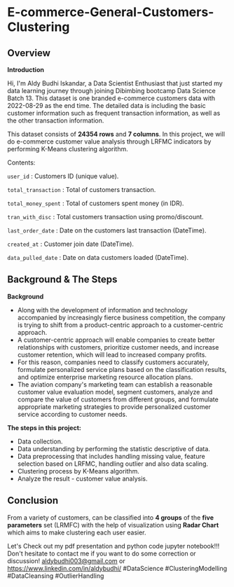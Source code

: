 # E-commerce-General-Customers-Clustering

## **Overview**
**Introduction**

Hi, I'm Aldy Budhi Iskandar, a Data Scientist Enthusiast that just started my data learning journey through joining Dibimbing bootcamp Data Science Batch 13. This dataset is one branded e-commerce customers data with 2022-08-29 as the end time. The detailed data is including the basic customer information such as frequent transaction information, as well as the other transaction information.

This dataset consists of **24354 rows** and **7 columns**. In this project, we will do e-commerce customer value analysis through LRFMC indicators by performing K-Means clustering algorithm.

Contents:

`user_id` : Customers ID (unique value).

`total_transaction` : Total of customers transaction.

`total_money_spent` : Total of customers spent money (in IDR).

`tran_with_disc` : Total customers transaction using promo/discount.

`last_order_date` : Date on the customers last transaction (DateTime).

`created_at` : Customer join date (DateTime).

`data_pulled_date` : Date on data customers loaded (DateTime).

## **Background & The Steps**
**Background**

* Along with the development of information and technology accompanied by increasingly fierce business competition, the company is trying to shift from a product-centric approach to a customer-centric approach.
* A customer-centric approach will enable companies to create better relationships with customers, prioritize customer needs, and increase customer retention, which will lead to increased company profits.
* For this reason, companies need to classify customers accurately, formulate personalized service plans based on the classification results, and optimize enterprise marketing resource allocation plans.
* The aviation company's marketing team can establish a reasonable customer value evaluation model, segment customers, analyze and compare the value of customers from different groups, and formulate appropriate marketing strategies to provide personalized customer service according to customer needs.

**The steps in this project:**

* Data collection.
* Data understanding by performing the statistic descriptive of data.
* Data preprocessing that includes handling missing value, feature selection based on LRFMC, handling outlier and also data scaling.
* Clustering process by K-Means algorithm.
* Analyze the result - customer value analysis.

## **Conclusion**
From a variety of customers, can be classified into **4 groups** of the **five parameters** set (LRMFC) with the help of visualization using **Radar Chart** which aims to make clustering each user easier.

Let's Check out my pdf presentation and python code jupyter notebook!!! Don't hesitate to contact me if you want to do some correction or discussion! aldybudhi003@gmail.com or https://www.linkedin.com/in/aldybudhi/ #DataScience #ClusteringModelling #DataCleansing #OutlierHandling
